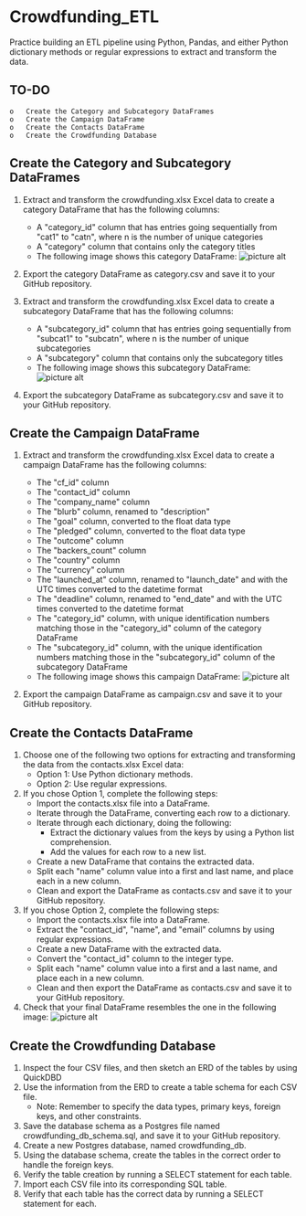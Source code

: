 # Crowdfunding_ETL
 Practice building an ETL pipeline using Python, Pandas, and either Python dictionary methods or regular expressions to extract and transform the data. 

## TO-DO 
```
o	Create the Category and Subcategory DataFrames
o	Create the Campaign DataFrame
o	Create the Contacts DataFrame
o	Create the Crowdfunding Database
```

## Create the Category and Subcategory DataFrames
1.	Extract and transform the crowdfunding.xlsx Excel data to create a category DataFrame that has the following columns:
    *	A "category_id" column that has entries going sequentially from "cat1" to "catn", where n is the number of unique categories
    *	A "category" column that contains only the category titles
    *	The following image shows this category DataFrame:
        ![picture alt](https://static.bc-edx.com/data/dl-1-2/m13/lms/img/category_DataFrame.png )
2.	Export the category DataFrame as category.csv and save it to your GitHub repository.
3.	Extract and transform the crowdfunding.xlsx Excel data to create a subcategory DataFrame that has the following columns:
    
    *	A "subcategory_id" column that has entries going sequentially from "subcat1" to "subcatn", where n is the number of unique subcategories
    *	A "subcategory" column that contains only the subcategory titles
    *	The following image shows this subcategory DataFrame:
        ![picture alt](https://static.bc-edx.com/data/dl-1-2/m13/lms/img/subcategory_DataFrame.png )
4.	Export the subcategory DataFrame as subcategory.csv and save it to your GitHub repository.
## Create the Campaign DataFrame
1.	Extract and transform the crowdfunding.xlsx Excel data to create a campaign DataFrame has the following columns:
    
    *	The "cf_id" column
    *	The "contact_id" column
    *	The "company_name" column
    *	The "blurb" column, renamed to "description"
    *	The "goal" column, converted to the float data type
    *	The "pledged" column, converted to the float data type
    *	The "outcome" column
    *	The "backers_count" column
    *	The "country" column
    *	The "currency" column
    *	The "launched_at" column, renamed to "launch_date" and with the UTC times converted to the datetime format
    *	The "deadline" column, renamed to "end_date" and with the UTC times converted to the datetime format
    *	The "category_id" column, with unique identification numbers matching those in the "category_id" column of the category DataFrame
    *	The "subcategory_id" column, with the unique identification numbers matching those in the "subcategory_id" column of the subcategory DataFrame
    *	The following image shows this campaign DataFrame:
        ![picture alt](https://static.bc-edx.com/data/dl-1-2/m13/lms/img/campaign_DataFrame.png )
2.	Export the campaign DataFrame as campaign.csv and save it to your GitHub repository.
## Create the Contacts DataFrame
1.	Choose one of the following two options for extracting and transforming the data from the contacts.xlsx Excel data:
    *	Option 1: Use Python dictionary methods.
    *	Option 2: Use regular expressions.
2.	If you chose Option 1, complete the following steps:
    *	Import the contacts.xlsx file into a DataFrame.
    *	Iterate through the DataFrame, converting each row to a dictionary.
    *	Iterate through each dictionary, doing the following: 
        *	Extract the dictionary values from the keys by using a Python list comprehension.
        *	Add the values for each row to a new list.
    *	Create a new DataFrame that contains the extracted data.
    *	Split each "name" column value into a first and last name, and place each in a new column.
    *	Clean and export the DataFrame as contacts.csv and save it to your GitHub repository.
3.	If you chose Option 2, complete the following steps:
    *	Import the contacts.xlsx file into a DataFrame.
    *	Extract the "contact_id", "name", and "email" columns by using regular expressions.
    *	Create a new DataFrame with the extracted data.
    *	Convert the "contact_id" column to the integer type.
    *	Split each "name" column value into a first and a last name, and place each in a new column.
    *	Clean and then export the DataFrame as contacts.csv and save it to your GitHub repository.
4.	Check that your final DataFrame resembles the one in the following image:
    ![picture alt](https://static.bc-edx.com/data/dl-1-2/m13/lms/img/contact_DataFrame_final.png )
## Create the Crowdfunding Database
1.	Inspect the four CSV files, and then sketch an ERD of the tables by using QuickDBD  
2.	Use the information from the ERD to create a table schema for each CSV file.
    *	Note: Remember to specify the data types, primary keys, foreign keys, and other constraints.
3.	Save the database schema as a Postgres file named crowdfunding_db_schema.sql, and save it to your GitHub repository.
4.	Create a new Postgres database, named crowdfunding_db.
5.	Using the database schema, create the tables in the correct order to handle the foreign keys.
6.	Verify the table creation by running a SELECT statement for each table.
7.	Import each CSV file into its corresponding SQL table.
8.	Verify that each table has the correct data by running a SELECT statement for each.


    